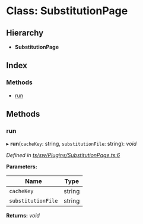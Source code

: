 
# Class: SubstitutionPage

## Hierarchy

* **SubstitutionPage**

## Index

### Methods

* [run](substitutionpage.md#run)

## Methods

###  run

▸ **run**(`cacheKey`: string, `substitutionFile`: string): *void*

*Defined in [ts/sw/Plugins/SubstitutionPage.ts:6](https://github.com/easy-pwa/easy-pwa-js/blob/1fe1473/src/ts/sw/Plugins/SubstitutionPage.ts#L6)*

**Parameters:**

Name | Type |
------ | ------ |
`cacheKey` | string |
`substitutionFile` | string |

**Returns:** *void*
